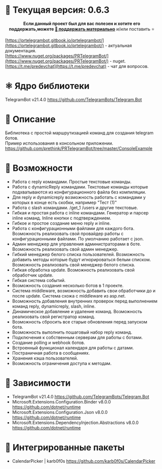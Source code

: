 # 🤖 Текущая версия: 0.6.3
<p align="center">
  <strong>Если данный проект был для вас полезен и хотите его поддержать,можете <a href="https://new.donatepay.ru/@prethink" class="button pill">💸 поддержать материально</a></strong> и/или поставить ⭐
</p>

[https://prtelegrambot.gitbook.io/prtelegrambot/](https://prtelegrambot.gitbook.io/prtelegrambot/)  - актуальная документация.        
[https://www.nuget.org/packages/PRTelegramBot/](https://www.nuget.org/packages/PRTelegramBot/) - nuget.     
[https://t.me/predevchat](https://t.me/predevchat) - чат для вопросов.        
# ⚛️ Ядро библиотеки
TelegramBot v21.4.0 https://github.com/TelegramBots/Telegram.Bot

# 📰 Описание
Библиотека с простой маршрутизацией команд для создания telegram ботов.      
Пример использования в консольном приложении. https://github.com/prethink/PRTelegramBot/tree/master/ConsoleExample

# 💎 Возможности

- Работа с reply командами. Простые текстовые команды.
- Работа с dynamicReply командами. Текстовые команды которые подхватываются из конфигурационного файла без компиляции.
- Для reply и dynamicreply возможность работать с командами у которых в конце есть скобки, например "Тест (1)"
- Работа с slash командами. /get_1 /users и другие текстовые.
- Гибкая и простая работа с inline командами. Генератор и парсер inline команд. Inline кнопки с подтверждением.
- Гибкое и простое создание меню reply и inline.
- Работа с конфигурационными файлами для каждого бота. Возможность реализовать свой провайдер работы с конфигурационными файлами. По умолчанию работает с json.
- Админ менеджер для управления администраторами в боте. Возможность реализовать свой админ менеджер.
- Гибкий менеджер белого списка пользователей. Возможность добавить методы которые будут игнорироваться белым списком. Возможность реализовать свой менеджер белого списка.
- Гибкая обработка update. Возможность реализовать свой обработчик update.
- Гибкая система событий.
- Возможность создания несколько ботов в 1 проекте.
- Система middleware, возможность добавить свои обработчики до и после update. Система схожа с middleware из asp.net.
- Возможность добавления внутренних проверок перед выполнением команд reply, dynamicreply, slash, inline.
- Динамическое добавление и удаление команд. Возможность реализовать свой регистратор команд.
- Возможность сбросить все старые обновления перед запуском бота.
- Возможность выполнить пошаговый набор reply команд.
- Подключения к собственным серверам для работы с ботами.
- Создание polling и webhook ботов.
- Встроенный функционал календаря для работы с датами.
- Постраничная работа в сообщениях.
- Хранения кэша пользователей.
- Возможность ограничения доступа к методам.


# 🔑 Зависимости

 - TelegramBot v21.4.0 https://github.com/TelegramBots/Telegram.Bot
 - Microsoft.Extensions.Configuration.Binder v8.0.0 https://github.com/dotnet/runtime
 - Microsoft.Extensions.Configuration.Json v8.0.0 https://github.com/dotnet/runtime
 - Microsoft.Extensions.DependencyInjection.Abstractions v8.0.0 https://github.com/dotnet/runtime

# 🧱 Интегрированные пакеты
 - CalendarPicker | karb0f0s   https://github.com/karb0f0s/CalendarPicker     
